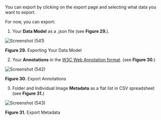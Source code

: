 You can export by clicking on the export page and selecting what data you want to export.

For now, you can export:
1. Your **Data Model** as a .json file (see **Figure 29.**). 

![Screenshot (541)](https://github.com/rsimon/immarkus/assets/128056738/cf611982-8e45-4721-be02-36d4e5f4228e)

**Figure 29.** Exporting Your Data Model

2. Your **Annotations** in the [W3C Web Annotation format](https://www.w3.org/TR/annotation-model/). (see **Figure 30.**)

![Screenshot (542)](https://github.com/rsimon/immarkus/assets/128056738/1bb83de8-fd9a-4af0-bbe0-115fd3f36423)

**Figure 30.** Export Annotations

3. Folder and Individual Image **Metadata** as a flat list in CSV spreadsheet (see **Figure 31.**)

![Screenshot (543)](https://github.com/rsimon/immarkus/assets/128056738/d0f73c09-ae52-4e7f-bdaa-5ded9bae9d64)

**Figure 31.** Export Metadata
